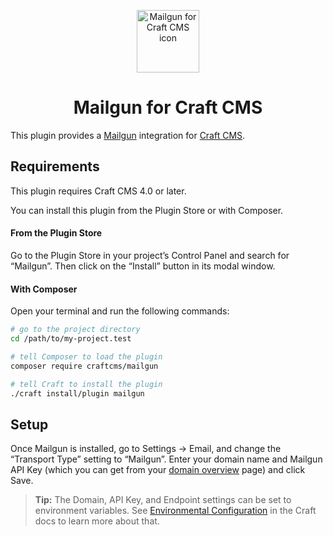 <p align="center"><img src="./src/icon.svg" width="100" height="100" alt="Mailgun for Craft CMS icon"></p>

<h1 align="center">Mailgun for Craft CMS</h1>

This plugin provides a [Mailgun](http://www.mailgun.com/) integration for [Craft CMS](https://craftcms.com/).

## Requirements

This plugin requires Craft CMS 4.0 or later.

You can install this plugin from the Plugin Store or with Composer.

#### From the Plugin Store

Go to the Plugin Store in your project’s Control Panel and search for “Mailgun”. Then click on the “Install” button in its modal window.

#### With Composer

Open your terminal and run the following commands:

```bash
# go to the project directory
cd /path/to/my-project.test

# tell Composer to load the plugin
composer require craftcms/mailgun

# tell Craft to install the plugin
./craft install/plugin mailgun
```

## Setup

Once Mailgun is installed, go to Settings → Email, and change the “Transport Type” setting to “Mailgun”. Enter your domain name and Mailgun API Key (which you can get from your [domain overview](https://app.mailgun.com/app/sending/domains) page) and click Save.

> **Tip:** The Domain, API Key, and Endpoint settings can be set to environment variables. See [Environmental Configuration](https://docs.craftcms.com/v3/config/environments.html) in the Craft docs to learn more about that.
